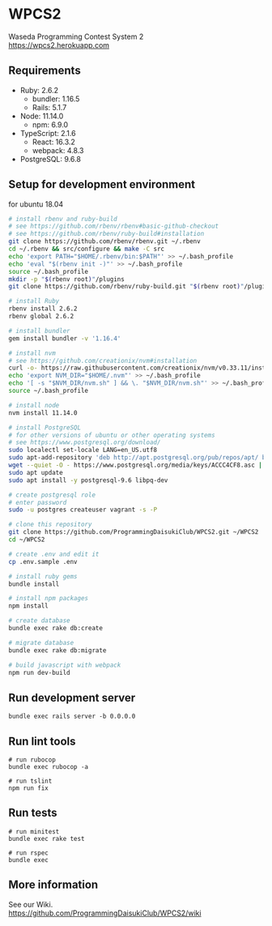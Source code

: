 # WPCS2

Waseda Programming Contest System 2  
https://wpcs2.herokuapp.com

## Requirements

* Ruby: 2.6.2
  * bundler: 1.16.5
  * Rails: 5.1.7
* Node: 11.14.0
  * npm: 6.9.0
* TypeScript: 2.1.6
  * React: 16.3.2
  * webpack: 4.8.3
* PostgreSQL: 9.6.8

## Setup for development environment

for ubuntu 18.04

```sh
# install rbenv and ruby-build
# see https://github.com/rbenv/rbenv#basic-github-checkout
# see https://github.com/rbenv/ruby-build#installation
git clone https://github.com/rbenv/rbenv.git ~/.rbenv
cd ~/.rbenv && src/configure && make -C src
echo 'export PATH="$HOME/.rbenv/bin:$PATH"' >> ~/.bash_profile
echo 'eval "$(rbenv init -)"' >> ~/.bash_profile
source ~/.bash_profile
mkdir -p "$(rbenv root)"/plugins
git clone https://github.com/rbenv/ruby-build.git "$(rbenv root)"/plugins/ruby-build

# install Ruby
rbenv install 2.6.2
rbenv global 2.6.2

# install bundler
gem install bundler -v '1.16.4'

# install nvm
# see https://github.com/creationix/nvm#installation
curl -o- https://raw.githubusercontent.com/creationix/nvm/v0.33.11/install.sh | bash
echo 'export NVM_DIR="$HOME/.nvm"' >> ~/.bash_profile
echo '[ -s "$NVM_DIR/nvm.sh" ] && \. "$NVM_DIR/nvm.sh"' >> ~/.bash_profile
source ~/.bash_profile

# install node
nvm install 11.14.0

# install PostgreSQL
# for other versions of ubuntu or other operating systems
# see https://www.postgresql.org/download/
sudo localectl set-locale LANG=en_US.utf8
sudo apt-add-repository 'deb http://apt.postgresql.org/pub/repos/apt/ bionic-pgdg main'
wget --quiet -O - https://www.postgresql.org/media/keys/ACCC4CF8.asc | sudo apt-key add -
sudo apt update
sudo apt install -y postgresql-9.6 libpq-dev

# create postgresql role
# enter password
sudo -u postgres createuser vagrant -s -P

# clone this repository
git clone https://github.com/ProgrammingDaisukiClub/WPCS2.git ~/WPCS2
cd ~/WPCS2

# create .env and edit it
cp .env.sample .env

# install ruby gems
bundle install

# install npm packages
npm install

# create database
bundle exec rake db:create

# migrate database
bundle exec rake db:migrate

# build javascript with webpack
npm run dev-build
```

## Run development server

```
bundle exec rails server -b 0.0.0.0
```

## Run lint tools

```
# run rubocop
bundle exec rubocop -a

# run tslint
npm run fix
```

## Run tests

```
# run minitest
bundle exec rake test

# run rspec
bundle exec
```

## More information

See our Wiki.  
https://github.com/ProgrammingDaisukiClub/WPCS2/wiki
